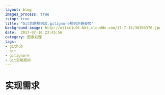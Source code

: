 ```yaml
---
layout: blog
images_process: true
istop: true
title: "Git忽略规则及.gitignore规则正确姿势"
background-image: http://ot1cc1u9t.bkt.clouddn.com/17-7-16/38390376.jpg
date:  2017-07-16 23:45:56
category: 图像处理
tags:
- github
- git
- gitignore
- Git忽略规则
---
```


# 实现需求
